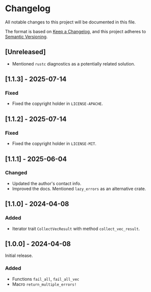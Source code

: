 # Changelog

All notable changes to this project will be documented in this file.

The format is based on
[Keep a Changelog](https://keepachangelog.com/en/1.1.0/),
and this project adheres to
[Semantic Versioning](https://semver.org/spec/v2.0.0.html).

## \[Unreleased]

- Mentioned `rustc` diagnostics as a potentially related solution.

## \[1.1.3] - 2025-07-14

### Fixed

- Fixed the copyright holder in `LICENSE-APACHE`.

## \[1.1.2] - 2025-07-14

### Fixed

- Fixed the copyright holder in `LICENSE-MIT`.

## \[1.1.1] - 2025-06-04

### Changed

- Updated the author's contact info.
- Improved the docs. Mentioned `lazy_errors` as an alternative crate.

## \[1.1.0] - 2024-04-08

### Added

- Iterator trait `CollectVecResult` with method `collect_vec_result`.

## \[1.0.0] - 2024-04-08

Initial release.

### Added

- Functions `fail_all`, `fail_all_vec`
- Macro `return_multiple_errors!`
